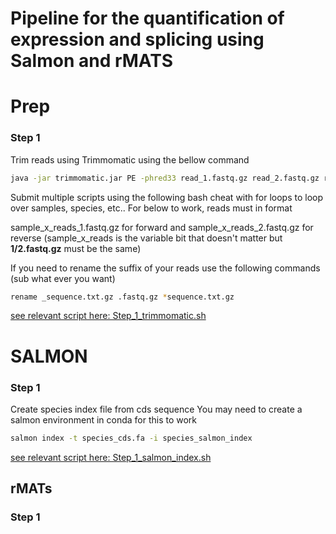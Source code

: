 # Pipeline for the quantification of expression and splicing using Salmon and rMATS 

# Prep

### Step 1 
Trim reads using Trimmomatic using the bellow command
```sh
java -jar trimmomatic.jar PE -phred33 read_1.fastq.gz read_2.fastq.gz read_1_forward_paired.fastq.gz read_1_forward_unpaired.fastq.gz read_2_reverse_paired.fastq.gz read_2_reverse_unpaired.fastq.gz ILLUMINACLIP:adaptors.fa:2:30:10 LEADING:3 TRAILING:3 SLIDINGWINDOW:4:15 MINLEN:95']
```

Submit multiple scripts using the following bash cheat with for loops to loop over samples, species, etc..
For below to work, reads must in format 

sample_x_reads_1.fastq.gz for forward and sample_x_reads_2.fastq.gz for reverse (sample_x_reads is the variable bit that doesn't matter but **1/2.fastq.gz** must be the same)

If you need to rename the suffix of your reads use the following commands (sub what ever you want)
 
```sh
rename _sequence.txt.gz .fastq.gz *sequence.txt.gz 
```

[see relevant script here: Step_1_trimmomatic.sh](Scripts/Prep/Step_1_trimmomatic.sh)

# SALMON 

### Step 1
Create species index file from cds sequence 
You may need to create a salmon environment in conda for this to work 
```sh
salmon index -t species_cds.fa -i species_salmon_index
```
[see relevant script here: Step_1_salmon_index.sh](Scripts/Salmon/Step_1_salmon_index.sh)

## rMATs 
### Step 1 
